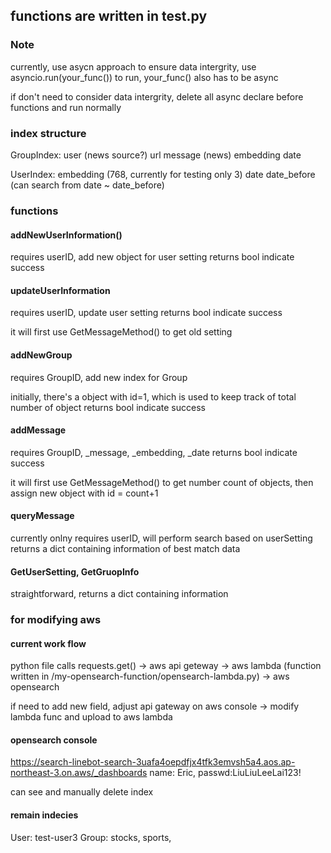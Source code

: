 ## functions are written in test.py

### Note
currently, use asycn approach to ensure data intergrity, use asyncio.run(your_func()) to run, your_func() also has to be async

if don't need to consider data intergrity, delete all async declare before functions and run normally

### index structure
GroupIndex:
    user (news source?)
    url
    message (news)
    embedding
    date

UserIndex:
    embedding (768, currently for testing only 3)
    date
    date_before
    (can search from date ~ date_before)

### functions
#### addNewUserInformation()
requires userID, add new object for user setting
returns bool indicate success

#### updateUserInformation
requires userID, update user setting
returns bool indicate success

it will first use GetMessageMethod() to get old setting

#### addNewGroup
requires GroupID, add new index for Group

initially, there's a object with id=1, which is used to keep track of total number of object
returns bool indicate success

#### addMessage
requires GroupID, _message, _embedding, _date
returns bool indicate success

it will first use GetMessageMethod() to get number count of objects, then assign new object with id = count+1

#### queryMessage
currently onlny requires userID, will perform search based on userSetting
returns a dict containing information of best match data

#### GetUserSetting, GetGruopInfo
straightforward, returns a dict containing information


### for modifying aws
#### current work flow
python file calls requests.get() -> aws api geteway -> aws lambda (function written in /my-opensearch-function/opensearch-lambda.py) -> aws opensearch

if need to add new field, adjust api gateway on aws console -> modify lambda func and upload to aws lambda

#### opensearch console
https://search-linebot-search-3uafa4oepdfjx4tfk3emvsh5a4.aos.ap-northeast-3.on.aws/_dashboards
name: Eric, passwd:LiuLiuLeeLai123!

can see and manually delete index

#### remain indecies
User: test-user3
Group: stocks, sports, 
